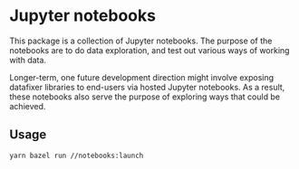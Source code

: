 # Jupyter notebooks

This package is a collection of Jupyter notebooks. The purpose of the notebooks are to do data exploration, and test out various ways of working with data.

Longer-term, one future development direction might involve exposing datafixer libraries to end-users via hosted Jupyter notebooks. As a result, these notebooks also serve the purpose of exploring ways that could be achieved.

## Usage

```bash
yarn bazel run //notebooks:launch
```
